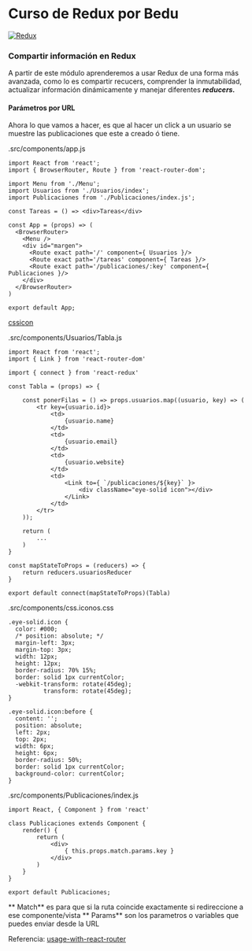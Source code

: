 # Curso de Redux por Bedu

[![Redux](https://i.ibb.co/WH2dzkQ/redux-simple.gif "Redux")](https://i.ibb.co/WH2dzkQ/redux-simple.gif "Redux")

### Compartir información en Redux

A partir de este módulo aprenderemos a usar Redux de una forma más avanzada, como lo es compartir recucers, comprender la inmutabilidad, actualizar información dinámicamente y manejar diferentes ***reducers.***

#### Parámetros por URL

Ahora lo que vamos a hacer, es que al hacer un click a un usuario se muestre las publicaciones que este a creado ó tiene.

.src/components/app.js
```
import React from 'react';
import { BrowserRouter, Route } from 'react-router-dom';

import Menu from './Menu';
import Usuarios from './Usuarios/index';
import Publicaciones from './Publicaciones/index.js';

const Tareas = () => <div>Tareas</div>

const App = (props) => (
  <BrowserRouter>
    <Menu />
    <div id="margen">
      <Route exact path='/' component={ Usuarios }/>
      <Route exact path='/tareas' component={ Tareas }/>
      <Route exact path='/publicaciones/:key' component={ Publicaciones }/>
    </div>
  </BrowserRouter>
)

export default App;
```

[cssicon](https://cssicon.space/#/ "cssicon")

.src/components/Usuarios/Tabla.js
```
import React from 'react';
import { Link } from 'react-router-dom'

import { connect } from 'react-redux'

const Tabla = (props) => {

	const ponerFilas = () => props.usuarios.map((usuario, key) => (
		<tr key={usuario.id}>
			<td>
				{usuario.name}
			</td>
			<td>
				{usuario.email}
			</td>
			<td>
				{usuario.website}
			</td>
			<td>
				<Link to={ `/publicaciones/${key}` }>
					<div className="eye-solid icon"></div>
				</Link>
			</td>
		</tr>
	));

	return (
		...
	)
}

const mapStateToProps = (reducers) => {
	return reducers.usuariosReducer
}

export default connect(mapStateToProps)(Tabla)
```

.src/components/css.iconos.css

```
.eye-solid.icon {
  color: #000;
  /* position: absolute; */
  margin-left: 3px;
  margin-top: 3px;
  width: 12px;
  height: 12px;
  border-radius: 70% 15%;
  border: solid 1px currentColor;
  -webkit-transform: rotate(45deg);
          transform: rotate(45deg);
}

.eye-solid.icon:before {
  content: '';
  position: absolute;
  left: 2px;
  top: 2px;
  width: 6px;
  height: 6px;
  border-radius: 50%;
  border: solid 1px currentColor;
  background-color: currentColor;
}
```

.src/components/Publicaciones/index.js
```
import React, { Component } from 'react'

class Publicaciones extends Component {
	render() {
		return (
			<div>
				{ this.props.match.params.key }
			</div>
		)
	}
}

export default Publicaciones;
```

** Match** es para que si la ruta coincide exactamente si redireccione a ese componente/vista
** Params** son los parametros o variables que puedes enviar desde la URL

Referencia: [usage-with-react-router](https://redux.js.org/advanced/usage-with-react-router/ "usage-with-react-router")